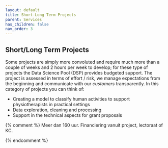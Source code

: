 ```yaml
---
layout: default
title: Short-Long Term Projects
parent: Services
has_children: false
nav_order: 3
---
```


## Short/Long Term Projects

Some projects are simply more convoluted and require much more than a couple of weeks and 2 hours per week to develop; for these type of projects the Data Science Pool (DSP) provides budgeted support. The project is assessed in terms of effort / risk, we manage expectations from the beginning and communicate with our *customers* transparently. 
In this category of projects you can think of:

- Creating a model to classify human activities to support physiotherapists in practical settings
- Data exploration, cleaning and processing
- Support in the technical aspects for grant proposals


{% comment %}
Meer dan 160 uur. Financiering vanuit project, lectoraat of KC.

{% endcomment %}
